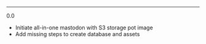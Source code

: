 ---

0.0

* Initiate all-in-one mastodon with S3 storage pot image
* Add missing steps to create database and assets